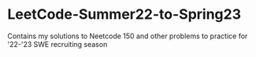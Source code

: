 # LeetCode-Summer22-to-Spring23
Contains my solutions to Neetcode 150 and other problems to practice for '22-'23 SWE recruiting season
